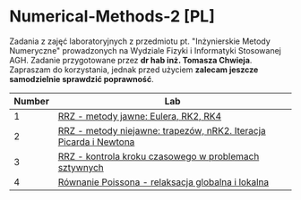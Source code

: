 # Numerical-Methods-2 [PL]
Zadania z zajęć laboratoryjnych z przedmiotu pt. "Inżynierskie Metody Numeryczne" prowadzonych na Wydziale Fizyki i Informatyki Stosowanej AGH. Zadanie przygotowane przez **dr hab inż. Tomasza Chwieja**. Zapraszam do korzystania, jednak przed użyciem **zalecam jeszcze samodzielnie sprawdzić poprawność**.
 
| Number | Lab |
| ------ | -------- |
| 1 | [RRZ - metody jawne: Eulera, RK2, RK4](https://github.com/nerooc/Numerical-Methods-2-PL/tree/main/Lab%2001%20-%20RRZ%20-%20metoda%20Eulera%2C%20RK2%2C%20RK4)
| 2 | [RRZ - metody niejawne: trapezów, nRK2. Iteracja Picarda i Newtona](https://github.com/nerooc/Numerical-Methods-2-PL/tree/main/Lab%2002%20-%20RRZ%20-%20Picard%2C%20Newton%2C%20Nj%20RK2)
| 3 | [RRZ - kontrola kroku czasowego w problemach sztywnych](https://github.com/nerooc/Numerical-Methods-2-PL/tree/main/Lab%2003%20-%20RRZ%20-%20kontrola%20kroku%20czasowego)
| 4 | [Równanie Poissona - relaksacja globalna i lokalna](https://github.com/nerooc/Numerical-Methods-2-PL/tree/main/Lab%2004%20-%20R%C3%B3wnanie%20Poissona%20-%20relaksacja%20globalna%20i%20lokalna)
